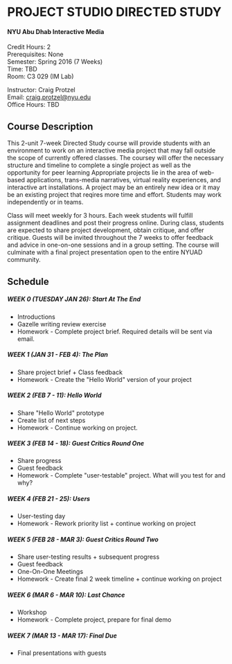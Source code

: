 PROJECT STUDIO DIRECTED STUDY 
=============================

#### NYU Abu Dhab Interactive Media

Credit Hours: 2  
Prerequisites: None  
Semester: Spring 2016 (7 Weeks)  
Time: TBD  
Room: C3 029 (IM Lab)    

Instructor: Craig Protzel    
Email: craig.protzel@nyu.edu  
Office Hours: TBD   

Course Description
------------------

This 2-unit 7-week Directed Study course will provide students with an environment to work on an interactive media project that may fall outside the scope of currently offered classes. The coursey will offer the necessary structure and timeline to complete a single project as well as the opportunity for peer learning Appropriate projects lie in the area of web-based applications, trans-media narratives, virtual reality experiences, and interactive art installations. A project may be an entirely new idea or it may be an existing project that reqires more time and effort. Students may work independently or in teams.

Class will meet weekly for 3 hours. Each week students will fulfill assignment deadlines and post their progress online. During class, students are expected to share project development, obtain critique, and offer critique. Guests will be invited throughout the 7 weeks to offer feedback and advice in one-on-one sessions and in a group setting. The course will culminate with a final project presentation open to the entire NYUAD community.

Schedule
--------

##### WEEK 0 (TUESDAY JAN 26): Start At The End 
* Introductions
* Gazelle writing review exercise
* Homework - Complete project brief. Required details will be sent via email.

##### WEEK 1 (JAN 31 - FEB 4): The Plan
* Share project brief + Class feedback
* Homework - Create the "Hello World" version of your project

##### WEEK 2 (FEB 7 - 11): Hello World
* Share "Hello World" prototype
* Create list of next steps
* Homework - Continue working on project. 

##### WEEK 3 (FEB 14 - 18): Guest Critics Round One
* Share progress
* Guest feedback
* Homework - Complete "user-testable" project. What will you test for and why?

##### WEEK 4 (FEB 21 - 25): Users 
* User-testing day
* Homework - Rework priority list + continue working on project

##### WEEK 5 (FEB 28 - MAR 3): Guest Critics Round Two 
* Share user-testing results + subsequent progress
* Guest feedback
* One-On-One Meetings
* Homework - Create final 2 week timeline + continue working on project

##### WEEK 6 (MAR 6 - MAR 10): Last Chance
* Workshop
* Homework - Complete project, prepare for final demo

##### WEEK 7 (MAR 13 - MAR 17): Final Due
* Final presentations with guests

